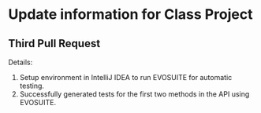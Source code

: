 # Update information for Class Project

## Third Pull Request

Details:

1. Setup environment in IntelliJ IDEA to run EVOSUITE for automatic testing.
2. Successfully generated tests for the first two methods in the API using EVOSUITE.
